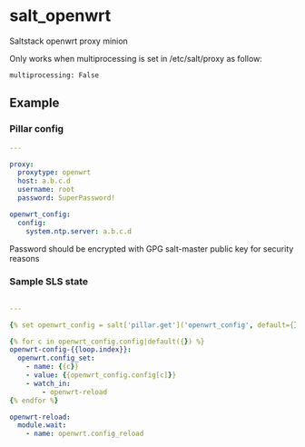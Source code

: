 # salt_openwrt
Saltstack openwrt proxy minion

Only works when multiprocessing is set in /etc/salt/proxy as follow:
```
multiprocessing: False
```

## Example

### Pillar config

```yaml
---

proxy:
  proxytype: openwrt
  host: a.b.c.d
  username: root
  password: SuperPassword!

openwrt_config:
  config:
    system.ntp.server: a.b.c.d
```

Password should be encrypted with GPG salt-master public key for security reasons


### Sample SLS state

```yaml

---

{% set openwrt_config = salt['pillar.get']('openwrt_config', default={}) %}

{% for c in openwrt_config.config|default({}) %}
openwrt-config-{{loop.index}}:
  openwrt.config_set:
    - name: {{c}}
    - value: {{openwrt_config.config[c]}}
    - watch_in:
        - openwrt-reload
{% endfor %}

openwrt-reload:
  module.wait:
    - name: openwrt.config_reload
```
